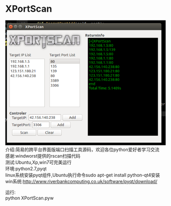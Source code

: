# XPortScan
![image](https://github.com/codejam1024/XPortScan/raw/master/screenshots/screenshot.png)<br/>
介绍:简易的跨平台界面版端口扫描工具源码，欢迎各位python爱好者学习交流</br>
感谢:windworst提供的rscan扫描代码<br/>
测试:Ubuntu,Xp,win7可完美运行<br/>
环境:python2.7,pyqt<br/>
        linux系统安装pyqt组件,Ubuntu执行命令sudo apt-get install python-qt4安装<br/>
        win系统:http://www.riverbankcomputing.co.uk/software/pyqt/download/</br>

运行:<br/>
python XPortScan.pyw
